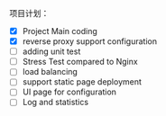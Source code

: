项目计划：
* [x] Project Main coding
* [x] reverse proxy support configuration
* [ ] adding unit test
* [ ] Stress Test compared to Nginx
* [ ] load balancing
* [ ] support static page deployment
* [ ] UI page for configuration
* [ ] Log and statistics